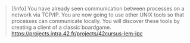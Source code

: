 
> [!info] 
> You have already seen communication between processes on a network via TCP/IP. You are now going to use other UNIX tools so that processes can communicate locally. You will discover these tools by creating a client of a classic boardgame.
> https://projects.intra.42.fr/projects/42cursus-lem-ipc

